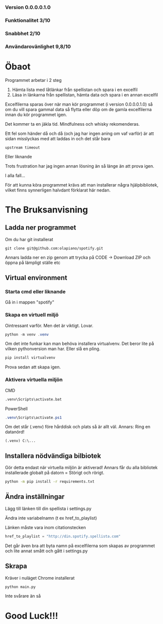 ### Version 0.0.0.0.1.0

### Funktionalitet 3/10
### Snabbhet 2/10
### Användarovänlighet 9,8/10

# Öbaot

Programmet arbetar i 2 steg

1. Hämta lista med låtlänkar från spellistan och spara i en excelfil
2. Läsa in länkarna från spellistan, hämta data och spara i en annan excelfil

Excelfilerna sparas över när man kör programmet (i version 0.0.0.0.1.0) så om du vill spara gammal data så flytta eller döp om de gamla excelfilerna innan du kör programmet igen.

Det kommer ta en jäkla tid. Mindfulness och whisky rekomenderas.

Ett fel som händer då och då (och jag har ingen aning om vaf varför) är att sidan misslyckas med att laddas in och det står bara

```
upstream timeout
```

Eller liknande

Trots frustration har jag ingen annan lösning än så länge än att prova igen.

I alla fall...

För att kunna köra programmet krävs att man installerar några hjälpbibliotek, vilket finns synnerligen halvdant förklarat här nedan.

# The Bruksanvisning

## Ladda ner programmet

Om du har git installerat

```
git clone git@github.com:olapiano/spotify.git
```

Annars ladda ner en zip genom att trycka på CODE -> Download ZIP och öppna på lämpligt ställe etc

## Virtual environment

### Starta cmd eller liknande

Gå in i mappen "spotify"

### Skapa en virtuell miljö

Ointressant varför. Men det är viktigt. Lovar. 

```PowerShell
python -m venv .venv
```

Om det inte funkar kan man behöva installera virtualvenv. Det beror lite på vilken pythonversion man har. Eller slå en pling.

```python
pip install virtualvenv
```

Prova sedan att skapa igen.

### Aktivera virtuella miljön

CMD

```cmd
.venv\Scripts\activate.bat
```

PowerShell

```PowerShell
.venv\Scripts\activate.ps1
```

Om det står (.venv) före hårddisk och plats så är allt väl. Annars: Ring en datanörd!

```
(.venv) C:\...
```

## Installera nödvändiga bilbiotek

Gör detta endast när virtuella miljön är aktiverad! Annars får du alla bibliotek installerade globalt på datorn = Störigt och rörigt.

```cmd
python -m pip install -r requirements.txt
```

## Ändra inställningar

Lägg till länken till din spellista i settings.py

Ändra inte variabelnamn (t ex href_to_playlist)

Länken måste vara inom citationstecken

```python
href_to_playlist = "http://din.spotify.spellista.com"
```

Det går även bra att byta namn på excelfilerna som skapas av programmet och lite annat smått och gått i settings.py

## Skrapa

Kräver i nuläget Chrome installerat

```python
python main.py
```

Inte svårare än så

# Good Luck!!!
